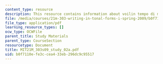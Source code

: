```yaml
---
content_type: resource
description: This resource contains information about voilin tempo di menuetto.
file: /media/courses/21m-303-writing-in-tonal-forms-i-spring-2009/b0f7110efe3ccea433eb296dc9c95517_MIT21M_303s09_study_02a.pdf
file_type: application/pdf
learning_resource_types: []
ocw_type: OCWFile
parent_title: Study Materials
parent_type: CourseSection
resourcetype: Document
title: MIT21M_303s09_study_02a.pdf
uid: b0f7110e-fe3c-cea4-33eb-296dc9c95517
---
```

